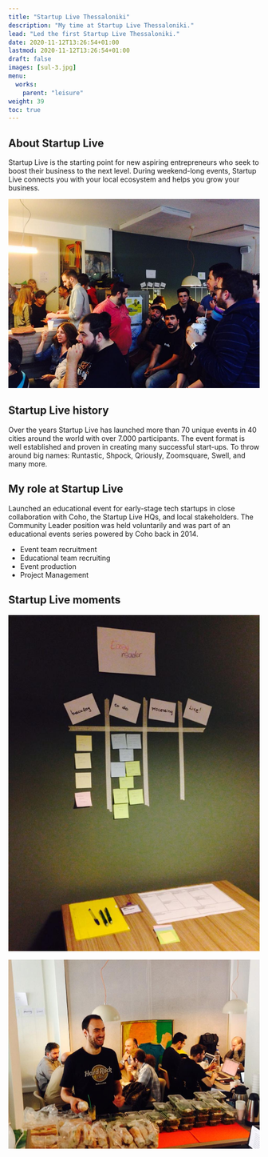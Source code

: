 ```yaml
---
title: "Startup Live Thessaloniki"
description: "My time at Startup Live Thessaloniki."
lead: "Led the first Startup Live Thessaloniki."
date: 2020-11-12T13:26:54+01:00
lastmod: 2020-11-12T13:26:54+01:00
draft: false
images: [sul-3.jpg]
menu:
  works:
    parent: "leisure"
weight: 39
toc: true
---
```


## About Startup Live

Startup Live is the starting point for new aspiring entrepreneurs who seek to boost their business to the next level. During weekend-long events, Startup Live connects you with your local ecosystem and helps you grow your business.

![Community](sul-3.jpg "Startup Live Attendees.")

## Startup Live history

Over the years Startup Live has launched more than 70 unique events in 40 cities around the world with over 7.000 participants. The event format is well established and proven in creating many successful start-ups. To throw around big names: Runtastic, Shpock, Qriously, Zoomsquare, Swell, and many more.

## My role at Startup Live

Launched an educational event for early-stage tech startups in close collaboration with Coho, the Startup Live HQs, and local stakeholders. The Community Leader position was held voluntarily and was part of an educational events series powered by Coho back in 2014.

* Event team recruitment
* Educational team recruiting
* Event production
* Project Management

## Startup Live moments

![DIY Kanban board](sul-1.jpg "Kanban on the wall.")

![Food Time](sul-2.jpg "Food Time.")
